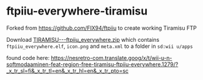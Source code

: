 # ftpiiu-everywhere-tiramisu
Forked from https://github.com/FIX94/ftpiiu to create working Tiramisu FTP

Download [TIRAMISU---ftpiiu_everywhere.zip](https://github.com/xMunji/ftpiiu-everywhere-tiramisu/blob/Tiramisu-FTPiiU_Everywhere/TIRAMISU---ftpiiu_everywhere.zip)  which contains ``ftpiiu_everywhere.elf``, ``icon.png`` and ``meta.xml`` to a folder in ``sd:wii u/apps``


found code here: https://nesretro-com.translate.goog/x/t/wii-u-n-softmodaaminen-feat-region-free-tiramisu-ftpiiu-everywhere.1279/?_x_tr_sl=fi&_x_tr_tl=en&_x_tr_hl=en&_x_tr_pto=sc
